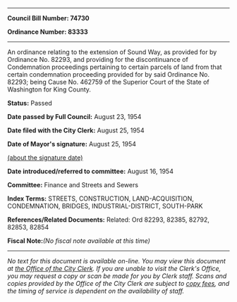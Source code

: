 

********

**Council Bill Number: 74730**
   
**Ordinance Number: 83333**
********

 An ordinance relating to the extension of Sound Way, as provided for by Ordinance No. 82293, and providing for the discontinuance of Condemnation proceedings pertaining to certain parcels of land from that certain condemnation proceeding provided for by said Ordinance No. 82293; being Cause No. 462759 of the Superior Court of the State of Washington for King County.

**Status:** Passed
   
**Date passed by Full Council:** August 23, 1954
   
**Date filed with the City Clerk:** August 25, 1954
   
**Date of Mayor's signature:** August 25, 1954
   
[(about the signature date)](/~public/approvaldate.htm)
   
   
   
**Date introduced/referred to committee:** August 16, 1954
   
**Committee:** Finance and Streets and Sewers
   
   
**Index Terms:** STREETS, CONSTRUCTION, LAND-ACQUISITION, CONDEMNATION, BRIDGES, INDUSTRIAL-DISTRICT, SOUTH-PARK

**References/Related Documents:** Related: Ord 82293, 82385, 82792, 82853, 82854

**Fiscal Note:**_(No fiscal note available at this time)_
********

_No text for this document is available on-line. You may view this document at [the Office of the City Clerk](http://www.seattle.gov/leg/clerk/contactUs.htm). If you are unable to visit the Clerk's Office, you may request a copy or scan be made for you by Clerk staff. Scans and copies provided by the Office of the City Clerk are subject to [copy fees](http://clerk.seattle.gov/~public/clerkfees.htm), and the timing of service is dependent on the availability of staff._

